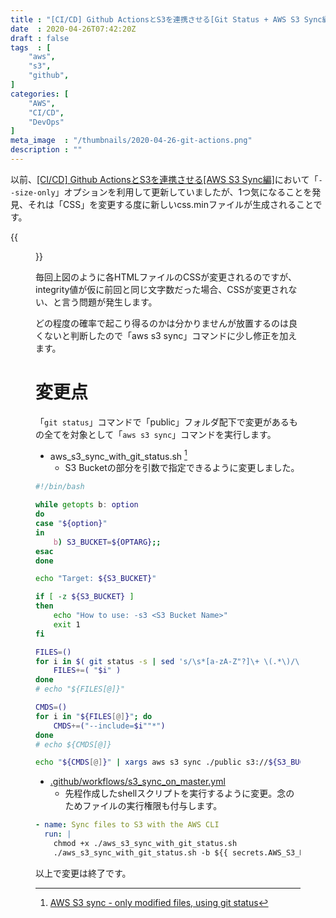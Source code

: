 ```yaml
---
title : "[CI/CD] Github ActionsとS3を連携させる[Git Status + AWS S3 Sync編]"
date  : 2020-04-26T07:42:20Z
draft : false
tags  : [
    "aws",
    "s3",
    "github",
]
categories: [
    "AWS",
    "CI/CD",
    "DevOps"
]
meta_image  : "/thumbnails/2020-04-26-git-actions.png"
description : ""
---
```


以前、[[CI/CD] Github ActionsとS3を連携させる[AWS S3 Sync編]](https://amezou.com/posts/2020/04/17/aws-s3-sync/)において「`--size-only`」オプションを利用して更新していましたが、1つ気になることを発見、それは「CSS」を変更する度に新しいcss.minファイルが生成されることです。

{{<figure src="/images/2020/04-26-git-actions-01.png">}}

毎回上図のように各HTMLファイルのCSSが変更されるのですが、integrity値が仮に前回と同じ文字数だった場合、CSSが変更されない、と言う問題が発生します。

どの程度の確率で起こり得るのかは分かりませんが放置するのは良くないと判断したので「aws s3 sync」コマンドに少し修正を加えます。

# 変更点
「`git status`」コマンドで「public」フォルダ配下で変更があるもの全てを対象として「`aws s3 sync`」コマンドを実行します。

- aws_s3_sync_with_git_status.sh [^1]
  - S3 Bucketの部分を引数で指定できるように変更しました。
```sh
#!/bin/bash

while getopts b: option
do
case "${option}"
in
    b) S3_BUCKET=${OPTARG};;
esac
done

echo "Target: ${S3_BUCKET}"

if [ -z ${S3_BUCKET} ]
then
    echo "How to use: -s3 <S3 Bucket Name>"
    exit 1
fi

FILES=()
for i in $( git status -s | sed 's/\s*[a-zA-Z"?]\+ \(.*\)/\1/' | sed 's/"//g' | grep "public/"); do
    FILES+=( "$i" )
done
# echo "${FILES[@]}"

CMDS=()
for i in "${FILES[@]}"; do
    CMDS+=("--include=$i""*")
done
# echo ${CMDS[@]}

echo "${CMDS[@]}" | xargs aws s3 sync ./public s3://${S3_BUCKET}/public --delete --exclude "*"
```

- [.github/workflows/s3_sync_on_master.yml](https://github.com/amezousan/hugo-serverless-blog/blob/master/.github/workflows/s3_sync_on_master.yml)
  - 先程作成したshellスクリプトを実行するように変更。念のためファイルの実行権限も付与します。

```yaml
- name: Sync files to S3 with the AWS CLI
  run: |
    chmod +x ./aws_s3_sync_with_git_status.sh
    ./aws_s3_sync_with_git_status.sh -b ${{ secrets.AWS_S3_BUCKET }}
```

以上で変更は終了です。

[^1]: [AWS S3 sync - only modified files, using git status](https://www.lambrospetrou.com/articles/aws-s3-sync-git-status/)
